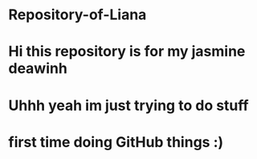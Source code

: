 # Repository-of-Liana
# Hi this repository is for my jasmine deawinh
# Uhhh yeah im just trying to do stuff
# first time doing GitHub things :)
